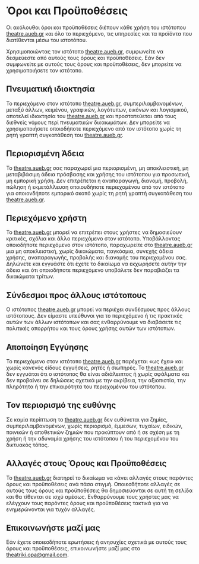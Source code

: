 # Όροι και Προϋποθέσεις
Οι ακόλουθοι όροι και προϋποθέσεις διέπουν κάθε χρήση του ιστότοπου [theatre.aueb.gr](https://theatre.aueb.gr) και όλο το περιεχόμενο, τις υπηρεσίες και τα προϊόντα που διατίθενται μέσω του ιστοτόπου.

Χρησιμοποιώντας τον ιστότοπο [theatre.aueb.gr](https://theatre.aueb.gr), συμφωνείτε να δεσμεύεστε από αυτούς τους όρους και προϋποθέσεις. Εάν δεν συμφωνείτε με αυτούς τους όρους και προϋποθέσεις, δεν μπορείτε να χρησιμοποιήσετε τον ιστότοπο.

## Πνευματική ιδιοκτησία
Το περιεχόμενο στον ιστότοπο [theatre.aueb.gr](https://theatre.aueb.gr), συμπεριλαμβανομένων, μεταξύ άλλων, κειμένου, γραφικών, λογότυπων, εικόνων και λογισμικού, αποτελεί ιδιοκτησία του [theatre.aueb.gr](https://theatre.aueb.gr) και προστατεύεται από τους διεθνείς νόμους περί πνευματικών δικαιωμάτων. Δεν μπορείτε να χρησιμοποιήσετε οποιοδήποτε περιεχόμενο από τον ιστότοπο χωρίς τη ρητή γραπτή συγκατάθεση του [theatre.aueb.gr](https://theatre.aueb.gr).

## Περιορισμένη Άδεια
Το [theatre.aueb.gr](https://theatre.aueb.gr) σας παραχωρεί μια περιορισμένη, μη αποκλειστική, μη μεταβιβάσιμη άδεια πρόσβασης και χρήσης του ιστότοπου για προσωπική, μη εμπορική χρήση. Δεν επιτρέπεται η αναπαραγωγή, διανομή, προβολή, πώληση ή εκμετάλλευση οποιουδήποτε περιεχομένου από τον ιστότοπο για οποιονδήποτε εμπορικό σκοπό χωρίς τη ρητή γραπτή συγκατάθεση του [theatre.aueb.gr](https://theatre.aueb.gr).

## Περιεχόμενο χρήστη
Το [theatre.aueb.gr](https://theatre.aueb.gr) μπορεί να επιτρέπει στους χρήστες να δημοσιεύουν κριτικές, σχόλια και άλλο περιεχόμενο στον ιστότοπο. Υποβάλλοντας οποιοδήποτε περιεχόμενο στον ιστότοπο, παραχωρείτε στο [theatre.aueb.gr](https://theatre.aueb.gr) μια μη αποκλειστική, χωρίς δικαιώματα, παγκόσμια, συνεχής άδεια χρήσης, αναπαραγωγής, προβολής και διανομής του περιεχομένου σας. Δηλώνετε και εγγυάστε ότι έχετε το δικαίωμα να εκχωρήσετε αυτήν την άδεια και ότι οποιοδήποτε περιεχόμενο υποβάλετε δεν παραβιάζει τα δικαιώματα τρίτων.

## Σύνδεσμοι προς άλλους ιστότοπους
Ο ιστότοπος [theatre.aueb.gr](https://theatre.aueb.gr) μπορεί να περιέχει συνδέσμους προς άλλους ιστότοπους. Δεν είμαστε υπεύθυνοι για το περιεχόμενο ή τις πρακτικές αυτών των άλλων ιστότοπων και σας ενθαρρύνουμε να διαβάσετε τις πολιτικές απορρήτου και τους όρους χρήσης αυτών των ιστότοπων.

## Αποποίηση Εγγύησης
Το περιεχόμενο στον ιστότοπο [theatre.aueb.gr](https://theatre.aueb.gr) παρέχεται «ως έχει» και χωρίς κανενός είδους εγγυήσεις, ρητές ή σιωπηρές. Το [theatre.aueb.gr](https://theatre.aueb.gr) δεν εγγυάται ότι ο ιστότοπος θα είναι αδιάλειπτος ή χωρίς σφάλματα και δεν προβαίνει σε δηλώσεις σχετικά με την ακρίβεια, την αξιοπιστία, την πληρότητα ή την επικαιρότητα του περιεχομένου του ιστότοπου.

## Τον περιορισμό της ευθύνης
Σε καμία περίπτωση το [theatre.aueb.gr](https://theatre.aueb.gr) δεν ευθύνεται για ζημίες, συμπεριλαμβανομένων, χωρίς περιορισμό, έμμεσων, τυχαίων, ειδικών, ποινικών ή αποθετικών ζημιών που προκύπτουν από ή σε σχέση με τη χρήση ή την αδυναμία χρήσης του ιστότοπου ή του περιεχομένου του δικτυακός τόπος.

## Αλλαγές στους Όρους και Προϋποθέσεις
Το [theatre.aueb.gr](https://theatre.aueb.gr) διατηρεί το δικαίωμα να κάνει αλλαγές στους παρόντες όρους και προϋποθέσεις ανά πάσα στιγμή. Οποιεσδήποτε αλλαγές σε αυτούς τους όρους και προϋποθέσεις θα δημοσιεύονται σε αυτή τη σελίδα και θα τίθενται σε ισχύ αμέσως. Ενθαρρύνουμε τους χρήστες μας να ελέγχουν τους παρόντες όρους και προϋποθέσεις τακτικά για να ενημερώνονται για τυχόν αλλαγές.

## Επικοινωνήστε μαζί μας
Εάν έχετε οποιεσδήποτε ερωτήσεις ή ανησυχίες σχετικά με αυτούς τους όρους και προϋποθέσεις, επικοινωνήστε μαζί μας στο theatriki.opa@gmail.com.
